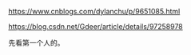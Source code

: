 https://www.cnblogs.com/dylanchu/p/9651085.html

https://blog.csdn.net/Gdeer/article/details/97258978

先看第一个人的。